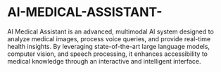 # AI-MEDICAL-ASSISTANT-
AI Medical Assistant is an advanced, multimodal AI system designed to analyze medical images, process voice queries, and provide real-time health insights. By leveraging state-of-the-art large language models, computer vision, and speech processing, it enhances accessibility to medical knowledge through an interactive and intelligent interface.
